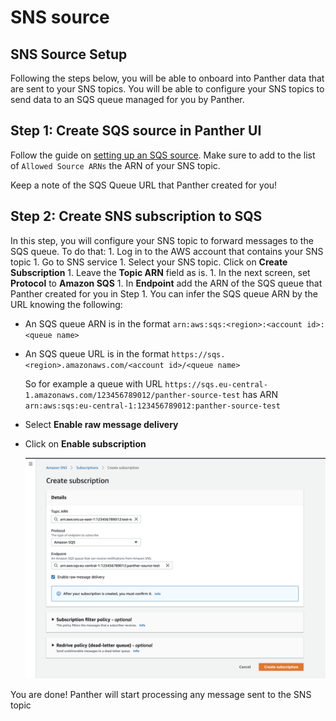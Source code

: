 # SNS source

## SNS Source Setup

Following the steps below, you will be able to onboard into Panther data that are sent to your SNS topics. You will be able to configure your SNS topics to send data to an SQS queue managed for you by Panther.

## Step 1: Create SQS source in Panther UI

Follow the guide on [setting up an SQS source](sqs.md). Make sure to add to the list of `Allowed Source ARNs` the ARN of your SNS topic.

Keep a note of the SQS Queue URL that Panther created for you!

## Step 2: Create SNS subscription to SQS

In this step, you will configure your SNS topic to forward messages to the SQS queue. To do that: 1. Log in to the AWS account that contains your SNS topic 1. Go to SNS service 1. Select your SNS topic. Click on **Create Subscription** 1. Leave the **Topic ARN** field as is. 1. In the next screen, set **Protocol** to **Amazon SQS** 1. In **Endpoint** add the ARN of the SQS queue that Panther created for you in Step 1. You can infer the SQS queue ARN by the URL knowing the following:

* An SQS queue ARN is in the format `arn:aws:sqs:<region>:<account id>:<queue name>` 
* An SQS queue URL is in the format `https://sqs.<region>.amazonaws.com/<account id>/<queue name>`

  So for example a queue with URL `https://sqs.eu-central-1.amazonaws.com/123456789012/panther-source-test` has ARN `arn:aws:sqs:eu-central-1:123456789012:panther-source-test`

* Select **Enable raw message delivery**
* Click on **Enable subscription**

  ![](../../.gitbook/assets/sns-page1%20%285%29%20%285%29.png)

You are done! Panther will start processing any message sent to the SNS topic

